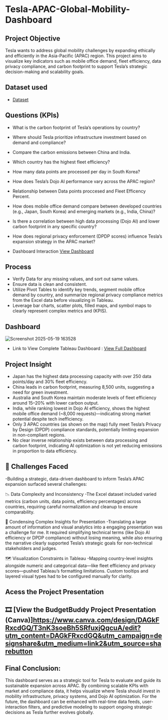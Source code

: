# Tesla-APAC-Global-Mobility-Dashboard
## Project Objective
Tesla wants to address global mobility challenges by expanding ethically and efficiently in the Asia-Pacific (APAC) region. This project aims to visualize key indicators such as mobile office demand, fleet efficiency, data privacy compliance, and carbon footprint to support Tesla’s strategic decision-making and scalability goals.
## Dataset used
- <a href ="https://github.com/AymanM7/Tesla-APAC-Global-Mobility-Dashboard/blob/main/2EV_Based_Mobile_Offices_Data.xlsx">Dataset</a>

## Questions (KPIs)
- What is the carbon footprint of Tesla’s operations by country?
- Where should Tesla prioritize infrastructure investment based on demand and compliance?
- Compare the carbon emissions between China and India.
- Which country has the highest fleet efficiency?
- How many data points are processed per day in South Korea?
- How does Tesla’s Dojo AI performance vary across the APAC region?
- Relationship between Data points proccesed and Fleet Efficency Percent.
- How does mobile office demand compare between developed countries (e.g., Japan, South Korea) and emerging markets (e.g., India, China)?
- Is there a correlation between high data processing (Dojo AI) and lower carbon footprint in any specific country?
- How does regional privacy enforcement (DPDP scores) influence Tesla’s expansion strategy in the APAC market?

- Dashboard Interaction <a href ="https://github.com/AymanM7/Tesla-APAC-Global-Mobility-Dashboard/blob/main/Screenshot%202025-05-19%20163528.png">View Dashboard</a>

## Process
- Verify Data for any missing values, and sort out same values.
- Ensure data is clean and consistent.
- Utilize Pivot Tables  to identify key trends, segment mobile office demand by country, and summarize regional privacy compliance metrics from the Excel data before visualizing in Tableau.
- Leverage bar charts, scatter plots, filled maps, and symbol maps to clearly represent complex metrics and (KPIS).

## Dashboard

![Screenshot 2025-05-19 163528](https://github.com/user-attachments/assets/f4fe57ec-d519-47a3-89e6-1830a54ec001)

- Link to View Complete Tableau Dashboard  : <a href="https://public.tableau.com/app/profile/ayman.mohammad/viz/TESLAAPACGlobalMobilityIntelligenceDashboard/TeslaAPACGlobalMobilityIntelligenceDashboard" target="_blank">View Full Dashboard</a>


## Project Insight
- Japan has the highest data processing capacity with over 250 data points/day and 30% fleet efficiency.
- China leads in carbon footprint, measuring 8,500 units, suggesting a need for green investment.
- Australia and South Korea maintain moderate levels of fleet efficiency around 15–20% with lower carbon output.
- India, while ranking lowest in Dojo AI efficiency, shows the highest mobile office demand (~8,000 requests)—indicating strong market potential despite tech inefficiency.
- Only 3 APAC countries (as shown on the map) fully meet Tesla’s Privacy by Design (DPDP) compliance standards, potentially limiting expansion in non-compliant regions.
- No clear inverse relationship exists between data processing and carbon footprint, indicating AI optimization is not yet reducing emissions in proportion to data efficiency.


## 🔧 Challenges Faced
-Building a strategic, data-driven dashboard to inform Tesla’s APAC expansion surfaced several challenges:

📉 Data Complexity and Inconsistency
-The Excel dataset included varied metrics (carbon units, data points, efficiency percentages) across countries, requiring careful normalization and cleanup to ensure comparability.

🎤 Condensing Complex Insights for Presentation
-Translating a large amount of information and visual analytics into a engaging presentation was a challenge for me. It required simplifying technical terms (like Dojo AI efficiency or DPDP compliance) without losing meaning, while also ensuring the narrative clearly supported Tesla’s strategic goals for non-technical stakeholders and judges.

🗺️ Visualization Constraints in Tableau
-Mapping country-level insights alongside numeric and categorical data—like fleet efficiency and privacy scores—pushed Tableau’s formatting limitations. Custom tooltips and layered visual types had to be configured manually for clarity.

## Acess the Project Presentation 
## 🎞️ [View the BudgetBuddy Project Presentation (Canva)]https://www.canva.com/design/DAGkFRxcdGQ/T3nK3soeBh5SRfuxjQgcuA/edit?utm_content=DAGkFRxcdGQ&utm_campaign=designshare&utm_medium=link2&utm_source=sharebutton




## Final Conclusion:
This dashboard serves as a strategic tool for Tesla to evaluate and guide its sustainable expansion across APAC. By combining scalable KPIs with market and compliance data, it helps visualize where Tesla should invest in mobility infrastructure, privacy systems, and Dojo AI optimization. For the future, the dashboard can be enhanced with real-time data feeds, user-interaction filters, and predictive modeling to support ongoing strategic decisions as Tesla further evolves globally.

